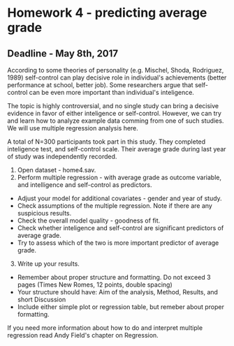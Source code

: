 # Homework 4 - predicting average grade

## Deadline - May 8th, 2017

According to some theories of personality (e.g. Mischel, Shoda, Rodriguez, 1989) self-control can play decisive role in individual's
achievements (better performance at school, better job). Some researchers argue that self-control can be even more important than
individual's inteligence.

The topic is highly controversial, and no single study can bring a decisive evidence in favor of either inteligence or self-control.
However, we can try and learn how to analyze example data comming from one of such studies. We will use multiple regression analysis here.

A total of N=300 participants took part in this study. They completed inteligence test, and self-control scale.
Their average grade during last year of study was independently recorded.

1. Open dataset - home4.sav.
2. Perform multiple regression - with average grade as outcome variable, and intelligence and self-control as predictors.
 - Adjust your model for additional covariates - gender and year of study.
 - Check assumptions of the multiple regression. Note if there are any suspicious results.
 - Check the overall model quality - goodness of fit.
 - Check whether inteligence and self-control are significant predictors of average grade.
 - Try to assess which of the two is more important predictor of average grade.
3. Write up your results.
 - Remember about proper structure and formatting. Do not exceed 3 pages (Times New Romes, 12 points, double spacing)
 - Your structure should have: Aim of the analysis, Method, Results, and short Discussion
 - Include either simple plot or regression table, but remeber about proper formatting.

If you need more information about how to do and interpret multiple regression read Andy Field's chapter on Regression.
